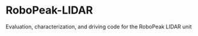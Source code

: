RoboPeak-LIDAR
==============

Evaluation, characterization, and driving code for the RoboPeak LIDAR unit
